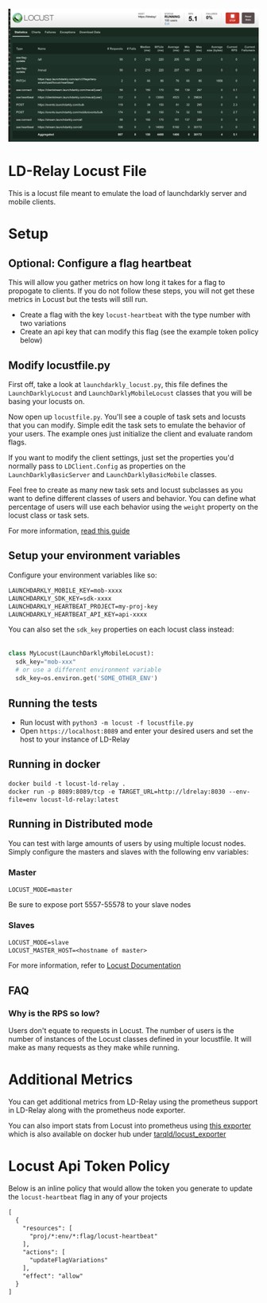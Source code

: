![screenshot](screenshot.png)


# LD-Relay Locust File


This is a locust file meant to emulate the load of launchdarkly server and mobile clients.


# Setup

## Optional: Configure a flag heartbeat

This will allow you gather metrics on how long it takes for a flag to propogate to clients. If you do not follow these steps, you will not get these metrics in Locust but the tests will still run.

- Create a flag with the key `locust-heartbeat` with the type number with two variations
- Create an api key that can modify this flag (see the example token policy below)


## Modify locustfile.py

First off, take a look at `launchdarkly_locust.py`, this file defines the `LaunchDarklyLocust` and `LaunchDarklyMobileLocust` classes that you will be basing your locusts on. 

Now open up `locustfile.py`. You'll see a couple of task sets and locusts that you can modify. Simple edit the task sets to emulate the behavior of your users. The example ones just initialize the client and evaluate random flags.

If you want to modify the client settings, just set the properties you'd normally pass to `LDClient.Config` as properties on the `LaunchDarklyBasicServer` and `LaunchDarklyBasicMobile` classes.

Feel free to create as many new task sets and locust subclasses as you want to define different classes of users and behavior. You can define what percentage of users will use each behavior using the `weight` property on the locust class or task sets.

For more information, [read this guide](https://docs.locust.io/en/stable/writing-a-locustfile.html)


## Setup your environment variables

Configure your environment variables like so:

```
LAUNCHDARKLY_MOBILE_KEY=mob-xxxx
LAUNCHDARKLY_SDK_KEY=sdk-xxxx
LAUNCHDARKLY_HEARTBEAT_PROJECT=my-proj-key
LAUNCHDARKLY_HEARTBEAT_API_KEY=api-xxxx
```

You can also set the `sdk_key` properties on each locust class instead:

```python

class MyLocust(LaunchDarklyMobileLocust):
  sdk_key="mob-xxx"
  # or use a different environment variable
  sdk_key=os.environ.get('SOME_OTHER_ENV')
```


## Running the tests

- Run locust with `python3 -m locust -f locustfile.py`
- Open `https://localhost:8089` and enter your desired users and set the host to your instance of LD-Relay

## Running in docker

```
docker build -t locust-ld-relay .
docker run -p 8089:8089/tcp -e TARGET_URL=http://ldrelay:8030 --env-file=env locust-ld-relay:latest
```

## Running in Distributed mode

You can test with large amounts of users by using multiple locust nodes. Simply configure the masters and slaves with the following env variables:

### Master

```
LOCUST_MODE=master
```

Be sure to expose port 5557-55578 to your slave nodes

### Slaves

```
LOCUST_MODE=slave
LOCUST_MASTER_HOST=<hostname of master>
```

For more information, refer to [Locust Documentation](https://docs.locust.io/en/stable/running-locust-docker.html)


## FAQ

### Why is the RPS so low?

Users don't equate to requests in Locust. The number of users is the number of instances of the Locust classes defined in your locustfile. It will make as many requests as they make while running.


# Additional Metrics

You can get additional metrics from LD-Relay using the prometheus support in LD-Relay along with the prometheus node exporter.

You can also import stats from Locust into prometheus using [this exporter](https://github.com/ilsken/locust_exporter) which is also available on docker hub under [tarqld/locust_exporter](https://hub.docker.com/r/tarqld/locust_exporter)


# Locust Api Token Policy

Below is an inline policy that would allow the token you generate to update the `locust-heartbeat` flag in any of your projects

```
[
  {
    "resources": [
      "proj/*:env/*:flag/locust-heartbeat"
    ],
    "actions": [
      "updateFlagVariations"
    ],
    "effect": "allow"
  }
]
```